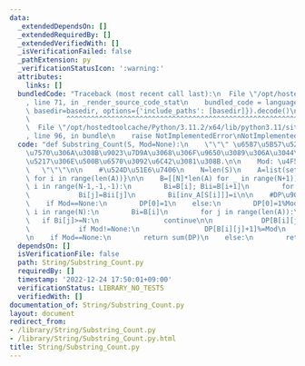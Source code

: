 ```yaml
---
data:
  _extendedDependsOn: []
  _extendedRequiredBy: []
  _extendedVerifiedWith: []
  _isVerificationFailed: false
  _pathExtension: py
  _verificationStatusIcon: ':warning:'
  attributes:
    links: []
  bundledCode: "Traceback (most recent call last):\n  File \"/opt/hostedtoolcache/Python/3.11.2/x64/lib/python3.11/site-packages/onlinejudge_verify/documentation/build.py\"\
    , line 71, in _render_source_code_stat\n    bundled_code = language.bundle(stat.path,\
    \ basedir=basedir, options={'include_paths': [basedir]}).decode()\n          \
    \         ^^^^^^^^^^^^^^^^^^^^^^^^^^^^^^^^^^^^^^^^^^^^^^^^^^^^^^^^^^^^^^^^^^^^^^^^^^^^^^^^^\n\
    \  File \"/opt/hostedtoolcache/Python/3.11.2/x64/lib/python3.11/site-packages/onlinejudge_verify/languages/python.py\"\
    , line 96, in bundle\n    raise NotImplementedError\nNotImplementedError\n"
  code: "def Substring_Count(S, Mod=None):\n    \"\"\" \u6587\u5B57\u5217 S \u306E\
    \u7570\u306A\u308B\u9023\u7D9A\u3068\u306F\u9650\u3089\u306A\u3044\u90E8\u5206\
    \u5217\u306E\u500B\u6570\u3092\u6C42\u3081\u308B.\n\n    Mod: \u4F59\u308A\n \
    \   \"\"\"\n\n    #\u524D\u51E6\u7406\n    N=len(S)\n    A=list(set(S))\n    inv_A={A[i]:i\
    \ for i in range(len(A))}\n\n    B=[[N]*len(A) for _ in range(N+1)]\n\n    for\
    \ i in range(N-1,-1,-1):\n        Bi=B[i]; Bii=B[i+1]\n        for j in range(len(A)):\n\
    \            Bi[j]=Bii[j]\n        Bi[inv_A[S[i]]]=i\n\n    #DP\u90E8\n    DP=[0]*(N+1)\n\
    \    if Mod==None:\n        DP[0]=1\n    else:\n        DP[0]=1%Mod\n\n    for\
    \ i in range(N):\n        Bi=B[i]\n        for j in range(len(A)):\n         \
    \   if Bi[j]>=N:\n                continue\n\n            DP[B[i][j]+1]+=DP[i]\n\
    \            if Mod!=None:\n                DP[B[i][j]+1]%=Mod\n    #\u96C6\u8A08\
    \n    if Mod==None:\n        return sum(DP)\n    else:\n        return sum(DP)%Mod\n"
  dependsOn: []
  isVerificationFile: false
  path: String/Substring_Count.py
  requiredBy: []
  timestamp: '2022-12-24 17:50:01+09:00'
  verificationStatus: LIBRARY_NO_TESTS
  verifiedWith: []
documentation_of: String/Substring_Count.py
layout: document
redirect_from:
- /library/String/Substring_Count.py
- /library/String/Substring_Count.py.html
title: String/Substring_Count.py
---
```

